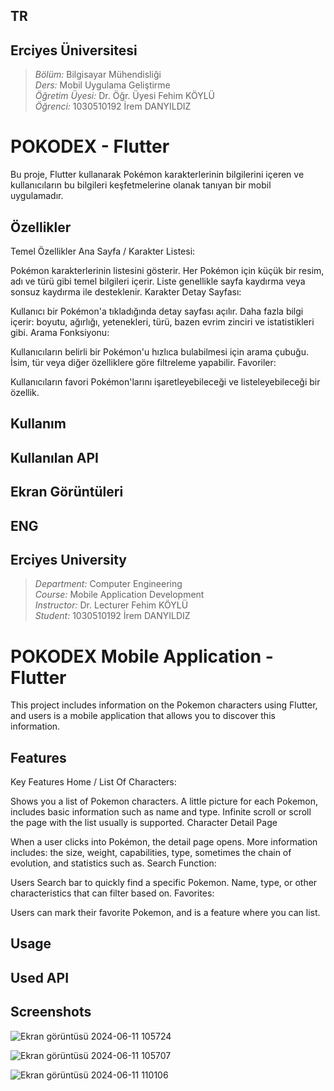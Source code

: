 ## TR
## Erciyes Üniversitesi
> *Bölüm:* Bilgisayar Mühendisliği  
> *Ders:* Mobil Uygulama Geliştirme  
> *Öğretim Üyesi:* Dr. Öğr. Üyesi Fehim KÖYLÜ  
> *Öğrenci:* 1030510192 İrem DANYILDIZ

# POKODEX - Flutter

Bu proje, Flutter kullanarak Pokémon karakterlerinin bilgilerini içeren ve kullanıcıların bu bilgileri keşfetmelerine olanak tanıyan bir mobil uygulamadır.

## Özellikler
Temel Özellikler
Ana Sayfa / Karakter Listesi:

Pokémon karakterlerinin listesini gösterir.
Her Pokémon için küçük bir resim, adı ve türü gibi temel bilgileri içerir.
Liste genellikle sayfa kaydırma veya sonsuz kaydırma ile desteklenir.
Karakter Detay Sayfası:

Kullanıcı bir Pokémon'a tıkladığında detay sayfası açılır.
Daha fazla bilgi içerir: boyutu, ağırlığı, yetenekleri, türü, bazen evrim zinciri ve istatistikleri gibi.
Arama Fonksiyonu:

Kullanıcıların belirli bir Pokémon'u hızlıca bulabilmesi için arama çubuğu.
İsim, tür veya diğer özelliklere göre filtreleme yapabilir.
Favoriler:

Kullanıcıların favori Pokémon'larını işaretleyebileceği ve listeleyebileceği bir özellik.




## Kullanım


## Kullanılan API 


## Ekran Görüntüleri



## ENG
## Erciyes University
> *Department:* Computer Engineering  
> *Course:* Mobile Application Development  
> *Instructor:* Dr. Lecturer Fehim KÖYLÜ  
> *Student:* 1030510192 İrem DANYILDIZ
# POKODEX Mobile Application - Flutter
This project includes information on the Pokemon characters using Flutter, and users is a mobile application that allows you to discover this information. 


## Features
Key Features 
Home / List Of Characters: 

Shows you a list of Pokemon characters. 
A little picture for each Pokemon, includes basic information such as name and type. 
Infinite scroll or scroll the page with the list usually is supported. 
Character Detail Page 

When a user clicks into Pokémon, the detail page opens. 
More information includes: the size, weight, capabilities, type, sometimes the chain of evolution, and statistics such as. 
Search Function: 

Users Search bar to quickly find a specific Pokemon. 
Name, type, or other characteristics that can filter based on. 
Favorites: 

Users can mark their favorite Pokemon, and is a feature where you can list. 


## Usage



## Used API


## Screenshots

![Ekran görüntüsü 2024-06-11 105724](https://github.com/iremdanyildiz/mobil_application_project/assets/137508145/efcfaa43-0832-45c2-bbce-63f01a955fbe)

![Ekran görüntüsü 2024-06-11 105707](https://github.com/iremdanyildiz/mobil_application_project/assets/137508145/cf65c494-4f73-48ae-aa36-d4377255bb74)

![Ekran görüntüsü 2024-06-11 110106](https://github.com/iremdanyildiz/mobil_application_project/assets/137508145/d0fe5e97-20bd-4d3f-a738-e96a212b470c)

